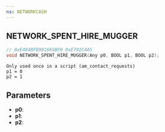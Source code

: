 ```yaml
---
ns: NETWORKCASH
---
```

## NETWORK_SPENT_HIRE_MUGGER

```c
// 0xE404BFB981665BF0 0xE792C4A5
void NETWORK_SPENT_HIRE_MUGGER(Any p0, BOOL p1, BOOL p2);
```

```
Only used once in a script (am_contact_requests)  
p1 = 0  
p2 = 1  
```

## Parameters
* **p0**: 
* **p1**: 
* **p2**: 

